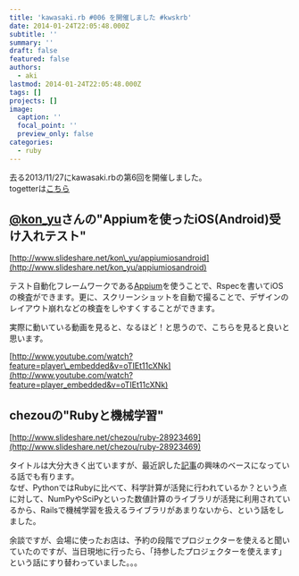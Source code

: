 ```yaml
---
title: 'kawasaki.rb #006 を開催しました #kwskrb'
date: 2014-01-24T22:05:48.000Z
subtitle: ''
summary: ''
draft: false
featured: false
authors:
  - aki
lastmod: 2014-01-24T22:05:48.000Z
tags: []
projects: []
image:
  caption: ''
  focal_point: ''
  preview_only: false
categories:
  - ruby
---
```

去る2013/11/27にkawasaki.rbの第6回を開催しました。  
togetterは[こちら](http://togetter.com/li/595791)

## [@kon\_yu](https://twitter.com/kon_yu)さんの"Appiumを使ったiOS(Android)受け入れテスト"

[http://www.slideshare.net/kon\_yu/appiumiosandroid](http://www.slideshare.net/kon_yu/appiumiosandroid)

テスト自動化フレームワークである[Appium](http://appium.io/jp/index.html)を使うことで、Rspecを書いてiOSの検査ができます。更に、スクリーンショットを自動で撮ることで、デザインのレイアウト崩れなどの検査をしやすくすることができます。

実際に動いている動画を見ると、なるほど！と思うので、こちらを見ると良いと思います。

[http://www.youtube.com/watch?feature=player\_embedded&v=oTIEt11cXNk](http://www.youtube.com/watch?feature=player_embedded&v=oTIEt11cXNk)

## chezouの"Rubyと機械学習"

[http://www.slideshare.net/chezou/ruby-28923469](http://www.slideshare.net/chezou/ruby-28923469)

タイトルは大分大きく出ていますが、最近訳した[記事](http://chezou.wordpress.com/2014/01/18/%e7%a7%91%e5%ad%a6%e8%a8%88%e7%ae%97%e3%81%ab%e3%81%8a%e3%81%91%e3%82%8b%e5%9d%87%e8%b3%aa%e5%8c%96%e3%80%81%e3%81%82%e3%82%8b%e3%81%84%e3%81%af%e3%81%aa%e3%81%9cpython%e3%81%8c%e7%9d%80%e5%ae%9f/ "科学計算における均質化、あるいはなぜPythonが着実に他言語のシェアを奪っているか")の興味のベースになっている話でも有ります。  
なぜ、PythonではRubyに比べて、科学計算が活発に行われているか？という点に対して、NumPyやSciPyといった数値計算のライブラリが活発に利用されているから、Railsで機械学習を扱えるライブラリがあまりないから、という話をしました。

余談ですが、会場に使ったお店は、予約の段階でプロジェクターを使えると聞いていたのですが、当日現地に行ったら、「持参したプロジェクターを使えます」という話にすり替わっていました。。。


